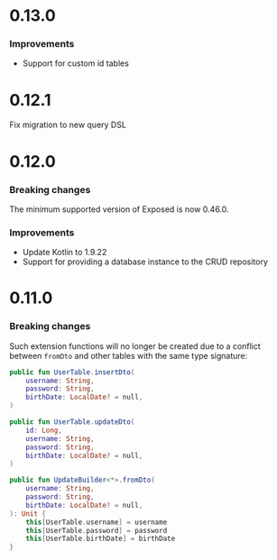 # 0.13.0

### Improvements
- Support for custom id tables

# 0.12.1

Fix migration to new query DSL


# 0.12.0

### Breaking changes

The minimum supported version of Exposed is now 0.46.0.

### Improvements
- Update Kotlin to 1.9.22
- Support for providing a database instance to the CRUD repository

# 0.11.0

### Breaking changes

Such extension functions will no longer be created due to a conflict between `fromDto` and other tables with the same type signature:
```kotlin
public fun UserTable.insertDto(
    username: String,
    password: String,
    birthDate: LocalDate? = null,
)

public fun UserTable.updateDto(
    id: Long,
    username: String,
    password: String,
    birthDate: LocalDate? = null,
)

public fun UpdateBuilder<*>.fromDto(
    username: String,
    password: String,
    birthDate: LocalDate? = null,
): Unit {
    this[UserTable.username] = username
    this[UserTable.password] = password
    this[UserTable.birthDate] = birthDate
}
```
